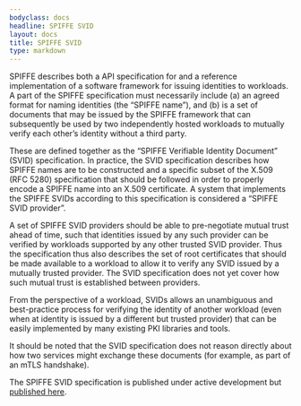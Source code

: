 ```yaml
---
bodyclass: docs
headline: SPIFFE SVID
layout: docs
title: SPIFFE SVID
type: markdown
---
```

SPIFFE describes both a API specification for and a reference implementation of a software framework for issuing identities to workloads. A part of the SPIFFE specification must necessarily include (a) an agreed format for naming identities (the “SPIFFE name”), and (b) is a set of documents that may be issued by the SPIFFE framework that can subsequently be used by two independently hosted workloads to mutually verify each other’s identity without a third party. 

These are defined together as the “SPIFFE Verifiable Identity Document” (SVID) specification. In practice, the SVID specification describes how SPIFFE names are to be constructed and a specific subset of the X.509 (RFC 5280) specification that should be followed in order to properly encode a SPIFFE name into an X.509 certificate. A system that implements the SPIFFE SVIDs according to this specification is considered a “SPIFFE SVID provider”.

A set of SPIFFE SVID providers should be able to pre-negotiate mutual trust ahead of time, such that identities issued by any such provider can be verified by workloads supported by any other trusted SVID provider. Thus the specification thus also describes the set of root certificates that should be made available to a workload to allow it to verify any SVID issued by a mutually trusted provider. The SVID specification does not yet cover how such mutual trust is established between providers.

From the perspective of a workload, SVIDs allows an unambiguous and best-practice process for verifying the identity of another workload (even when at identity is issued by a different but trusted provider) that can be easily implemented by many existing PKI libraries and tools.

It should be noted that the SVID specification does not reason directly about how two services might exchange these documents (for example, as part of an mTLS handshake).

The SPIFFE SVID specification is published under active development but [published here](https://docs.google.com/document/d/1kP4Vm0_AJ4ZXPtmKH_nQNtvdydiKNDyX05gXM6fOHV0/view).